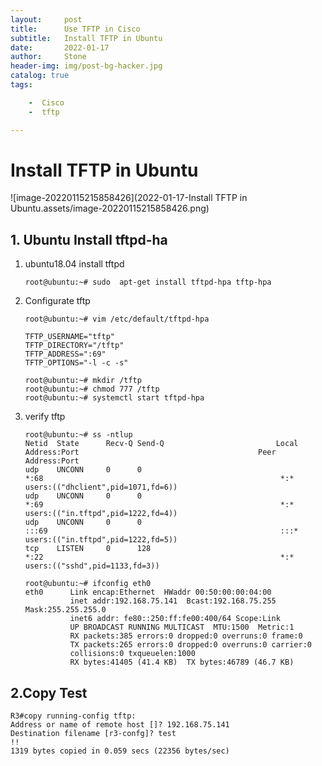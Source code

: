 ```yaml
---
layout:     post
title:      Use TFTP in Cisco
subtitle:   Install TFTP in Ubuntu
date:       2022-01-17
author:     Stone
header-img: img/post-bg-hacker.jpg
catalog: true
tags:

    -  Cisco
    -  tftp

---
```


# Install TFTP in Ubuntu

![image-20220115215858426](2022-01-17-Install TFTP in Ubuntu.assets/image-20220115215858426.png) 

## 1. Ubuntu Install tftpd-ha

1. ubuntu18.04 install tftpd

   ```shell
   root@ubuntu:~# sudo  apt-get install tftpd-hpa tftp-hpa
   ```

2. Configurate tftp

   ```shell
   root@ubuntu:~# vim /etc/default/tftpd-hpa
   
   TFTP_USERNAME="tftp"
   TFTP_DIRECTORY="/tftp"   
   TFTP_ADDRESS=":69"
   TFTP_OPTIONS="-l -c -s"
   ```

   ```shell
   root@ubuntu:~# mkdir /tftp
   root@ubuntu:~# chmod 777 /tftp
   root@ubuntu:~# systemctl start tftpd-hpa
   ```
   
   

3. verify tftp

   ```shell
   root@ubuntu:~# ss -ntlup
   Netid  State      Recv-Q Send-Q                         Local Address:Port                                        Peer Address:Port              
   udp    UNCONN     0      0                                          *:68                                                     *:*                   users:(("dhclient",pid=1071,fd=6))
   udp    UNCONN     0      0                                          *:69                                                     *:*                   users:(("in.tftpd",pid=1222,fd=4))
   udp    UNCONN     0      0                                         :::69                                                    :::*                   users:(("in.tftpd",pid=1222,fd=5))
   tcp    LISTEN     0      128                                        *:22                                                     *:*                   users:(("sshd",pid=1133,fd=3))
   
   root@ubuntu:~# ifconfig eth0
   eth0      Link encap:Ethernet  HWaddr 00:50:00:00:04:00  
             inet addr:192.168.75.141  Bcast:192.168.75.255  Mask:255.255.255.0
             inet6 addr: fe80::250:ff:fe00:400/64 Scope:Link
             UP BROADCAST RUNNING MULTICAST  MTU:1500  Metric:1
             RX packets:385 errors:0 dropped:0 overruns:0 frame:0
             TX packets:265 errors:0 dropped:0 overruns:0 carrier:0
             collisions:0 txqueuelen:1000 
             RX bytes:41405 (41.4 KB)  TX bytes:46789 (46.7 KB)
   ```
   
   

## 2.Copy Test

```shell
R3#copy running-config tftp:
Address or name of remote host []? 192.168.75.141
Destination filename [r3-confg]? test
!!
1319 bytes copied in 0.059 secs (22356 bytes/sec)
```

 
